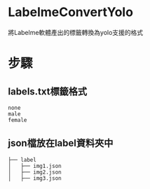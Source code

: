 <h1>LabelmeConvertYolo</h1>

將Labelme軟體產出的標籤轉換為yolo支援的格式

# 步驟
## labels.txt標籤格式

```
none
male
female
```

## json檔放在label資料夾中
```
├── label
│   ├── img1.json
│   ├── img2.json
│   ├── img3.json
```